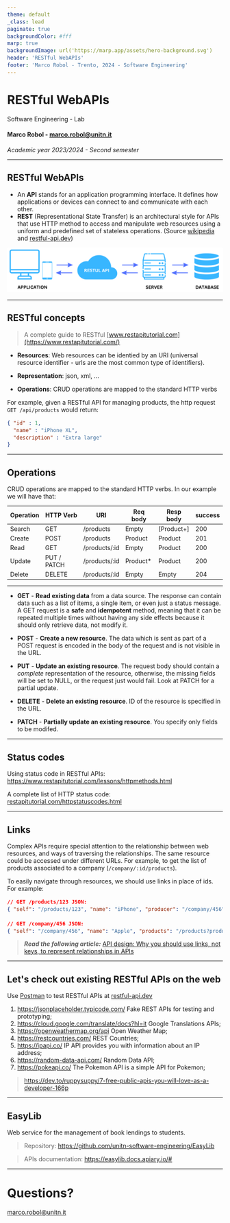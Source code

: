 ```yaml
---
theme: default
_class: lead
paginate: true
backgroundColor: #fff
marp: true
backgroundImage: url('https://marp.app/assets/hero-background.svg')
header: 'RESTful WebAPIs'
footer: 'Marco Robol - Trento, 2024 - Software Engineering'
---
```


# **RESTful WebAPIs**

Software Engineering - Lab

#### Marco Robol - marco.robol@unitn.it

*Academic year 2023/2024 - Second semester*

---

## RESTful WebAPIs

- An **API** stands for an application programming interface. It defines how applications or devices can connect to and communicate with each other.
- **REST** (Representational State Transfer) is an architectural style for APIs that use HTTP method to access and manipulate web resources using a uniform and predefined set of stateless operations. (Source [wikipedia](https://en.wikipedia.org/wiki/Representational_state_transfer) and [restful-api.dev](https://restful-api.dev/rest-fundamentals#rest-api))

![width:900](RESTarchitecture.png)

---

## RESTful concepts

> A complete guide to RESTful [www.restapitutorial.com](https://www.restapitutorial.com/)

- **Resources**: Web resources can be identied by an URI (universal resource identifier - urls are the most common type of identifiers).

- **Representation**: json, xml, ...

- **Operations**: CRUD operations are mapped to the standard HTTP verbs

For example, given a RESTful API for managing products, the http request `GET /api/products` would return:
```json
{ "id" : 1,
  "name" : "iPhone XL",
  "description" : "Extra large"
}
```

---

## Operations

CRUD operations are mapped to the standard HTTP verbs. In our example we will have that: 

| Operation | HTTP Verb    |   URI          |   Req body  | Resp body  | success |
|-----------|--------------|----------------|-------------|------------|---------|
| Search    |  GET         | /products      |  Empty      | [Product+] |   200   |
| Create    |  POST        | /products      |  Product    | Product    |   201   |
| Read      |  GET         | /products/:id  |  Empty      | Product    |   200   |
| Update    |  PUT / PATCH | /products/:id  |  Product*   | Product    |   200   |
| Delete    |  DELETE      | /products/:id  |  Empty      | Empty      |   204   |

---

- **GET** - **Read existing data** from a data source. The response can contain data such as a list of items, a single item, or even just a status message. A GET request is a **safe** and **idempotent** method, meaning that it can be repeated multiple times without having any side effects because it should only retrieve data, not modify it.

- **POST** - **Create a new resource**. The data which is sent as part of a POST request is encoded in the body of the request and is not visible in the URL.

- **PUT** - **Update an existing resource**. The request body should contain a *complete* representation of the resource, otherwise, the missing fields will be set to NULL, or the request just would fail. Look at PATCH for a partial update.

- **DELETE** - **Delete an existing resource**. ID of the resource is specified in the URL.

- **PATCH** - **Partially update an existing resource**. You specify only fields to be modifed.

---

## Status codes

Using status code in RESTful APIs: https://www.restapitutorial.com/lessons/httpmethods.html

A complete list of HTTP status code: [restapitutorial.com/httpstatuscodes.html](https://www.restapitutorial.com/httpstatuscodes.html)

---

## Links

Complex APIs require special attention to the relationship between web resources, and ways of traversing the relationships. The same resource could be accessed under different URLs. For example, to get the list of products associated to a company (`/company/:id/products`).

To easily navigate through resources, we should use links in place of ids. For example:

```json
// GET /products/123 JSON:
{ "self": "/products/123", "name": "iPhone", "producer": "/company/456" }

// GET /company/456 JSON:
{ "self": "/company/456", "name": "Apple", "products": "/products?producer=/company/456" }
```

> ***Read the following article:*** [API design: Why you should use links, not keys, to represent relationships in APIs
](https://cloud.google.com/blog/products/application-development/api-design-why-you-should-use-links-not-keys-to-represent-relationships-in-apis)

---

## Let's check out existing RESTful APIs on the web

Use [Postman](https://www.postman.com) to test RESTful APIs at [restful-api.dev](https://restful-api.dev)

1. https://jsonplaceholder.typicode.com/ Fake REST APIs for testing and prototyping;
2. https://cloud.google.com/translate/docs?hl=it Google Translations APIs;
3. https://openweathermap.org/api Open Weather Map;
4. https://restcountries.com/ REST Countries;
5. https://ipapi.co/ IP API provides you with information about an IP address;
6. https://random-data-api.com/ Random Data API;
7. https://pokeapi.co/ The Pokemon API is a simple API for Pokemon;

> https://dev.to/ruppysuppy/7-free-public-apis-you-will-love-as-a-developer-166p

---

## EasyLib

Web service for the management of book lendings to students.

> Repository: https://github.com/unitn-software-engineering/EasyLib

> APIs documentation: https://easylib.docs.apiary.io/#

---

# Questions?

marco.robol@unitn.it